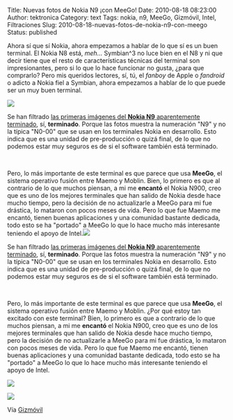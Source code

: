 Title: Nuevas fotos de Nokia N9 ¡con MeeGo!
Date: 2010-08-18 08:23:00
Author: tektronica
Category: text
Tags: nokia, n9, MeeGo, Gizmóvil, Intel, Filtraciones
Slug: 2010-08-18-nuevas-fotos-de-nokia-n9-con-meego
Status: published

Ahora sí que sí Nokia, ahora empezamos a hablar de lo que sí es un buen
terminal. El Nokia N8 está, *meh...* Symbian\^3 no luce bien en el N8 y
ni que decir tiene que el resto de características técnicas del terminal
son impresionantes, pero si lo que lo hace funcionar no gusta, ¿para que
comprarlo? Pero mis queridos lectores, sí, tú, el *fanboy* de Apple o
*fandroid* o adicto a Nokia fiel a Symbian, ahora empezamos a hablar de
lo que puede ser un muy buen terminal.<!-- more -->



</p>

[![](http://media.tumblr.com/tumblr_l7egpurGrq1qctm3h.jpg)](http://cl.ly/22wb)



</p>

Se han filtrado [las primeras imágenes del **Nokia N9** aparentemente
terminado](http://tieba.baidu.com/f?kz=855903283), sí, **terminado**.
Porque las fotos muestra la numeración "N9" y no la típica "N0-00" que
se usan en los terminales Nokia en desarrollo. Esto indica que es una
unidad de pre-producción o quizá final, de lo que no podemos estar muy
seguros es de si el software también está terminado.



</p>

<span id="more-37090"> </span>



</p>

Pero, lo más importante de este terminal es que parece que usa
**MeeGo**, el sistema operativo fusión entre Maemo y Moblin. Bien, lo
primero es que al contrario de lo que muchos piensan, a mi me
**encantó** el Nokia N900, creo que es uno de los mejores terminales que
han salido de Nokia desde hace mucho tiempo, pero la decisión de no
actualizarle a MeeGo para mi fue drástica, lo mataron con pocos meses de
vida. Pero lo que fue Maemo me encantó, tienen buenas aplicaciones y una
comunidad bastante dedicada, todo esto se ha "portado" a MeeGo lo que lo
hace mucho más interesante teniendo el apoyo de
Intel.[![](http://media.tumblr.com/tumblr_l7egnkQxC91qctm3h.jpg)](http://cl.ly/23SD)



</p>

Se han filtrado [las primeras imágenes del **Nokia N9** aparentemente
terminado](http://tieba.baidu.com/f?kz=855903283), sí, **terminado**.
Porque las fotos muestra la numeración "N9" y no la típica "N0-00" que
se usan en los terminales Nokia en desarrollo. Esto indica que es una
unidad de pre-producción o quizá final, de lo que no podemos estar muy
seguros es de si el software también está terminado.



</p>

<span id="more-37090"> </span>



</p>

Pero, lo más importante de este terminal es que parece que usa
**MeeGo**, el sistema operativo fusión entre Maemo y Moblin. ¿Por qué
estoy tan excitado con este terminal? Bien, lo primero es que a
contrario de lo que muchos piensan, a mi me **encantó** el Nokia N900,
creo que es uno de los mejores terminales que han salido de Nokia desde
hace mucho tiempo, pero la decisión de no actualizarle a MeeGo para mi
fue drástica, lo mataron con pocos meses de vida. Pero lo que fue Maemo
me encantó, tienen buenas aplicaciones y una comunidad bastante
dedicada, todo esto se ha "portado" a MeeGo lo que lo hace mucho más
interesante teniendo el apoyo de Intel.



</p>

[![](http://media.tumblr.com/tumblr_l7egrtUtHI1qctm3h.jpg)](http://cl.ly/235n)



</p>

[![](http://media.tumblr.com/tumblr_l7egu3bT5f1qctm3h.jpg)](http://cl.ly/22ob)



</p>

Vía
[Gizmóvil](http://gizmovil.com/2010/08/nuevas-fotos-de-nokia-n9-con-meego)

</p>

